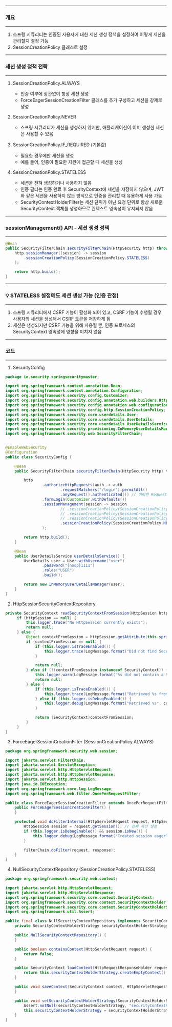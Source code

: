 -----
### 개요
-----
1. 스프링 시큐리티는 인증된 사용자에 대한 세션 생성 정책을 설정하여 어떻게 세션을 관리할지 결정 가능
2. SessionCreationPolicy 클래스로 설정

-----
### 세션 생성 정책 전략
-----
1. SessionCreationPolicy.ALWAYS
   - 인증 여부에 상관없이 항상 세션 생성
   - ForceEagerSessionCreationFilter 클래스를 추가 구성하고 세션을 강제로 생성

2. SessionCreationPolicy.NEVER
   - 스프링 시큐리티가 세션을 생성하지 않지만, 애플리케이션이 이미 생성한 세션은 사용할 수 있음

3. SessionCreationPolicy.IF_REQUIRED (기본값)
   - 필요한 경우에만 세션을 생성
   - 예를 들어, 인증이 필요한 자원에 접근할 때 세션을 생성

4. SessionCreationPolicy.STATELESS
   - 세션을 전혀 생성하거나 사용하지 않음
   - 인증 필터는 인증 완료 후 SecurityContext에 세션을 저장하지 않으며, JWT와 같은 세션을 사용하지 않는 방식으로 인증을 관리할 때 유용하게 사용 가능
   - SecurityContextHolderFilter는 세션 단위가 아닌 요청 단위로 항상 새로운 SecurityContext 객체를 생성하므로 컨텍스트 영속성이 유지되지 않음

-----
### sessionManagement() API - 세션 생성 정책
-----
```java
@Bean
public SecurityFilterChain securityFilterChain(HttpSecurity http) throws Exception {
    http.sessionManager((session) -> session
        .sessionCreationPolicy(SessionCreationPolicy.STATELESS)
    );

    return http.build();
}
```

-----
### 💡 STATELESS 설정에도 세션 생성 가능 (인증 관점)
-----
1. 스프링 시큐리티에서 CSRF 기능이 활성화 되어 있고, CSRF 기능이 수행될 경우 사용자의 세션을 생성해서 CSRF 토큰을 저장하게 됨
2. 세션은 생성되지만 CSRF 기능을 위해 사용될 뿐, 인증 프로세스의 SecurityContext 영속성에 영향을 미치지 않음

-----
### 코드
-----
1. SecurityConfig
```java
package io.security.springsecuritymaster;

import org.springframework.context.annotation.Bean;
import org.springframework.context.annotation.Configuration;
import org.springframework.security.config.Customizer;
import org.springframework.security.config.annotation.web.builders.HttpSecurity;
import org.springframework.security.config.annotation.web.configuration.EnableWebSecurity;
import org.springframework.security.config.http.SessionCreationPolicy;
import org.springframework.security.core.userdetails.User;
import org.springframework.security.core.userdetails.UserDetails;
import org.springframework.security.core.userdetails.UserDetailsService;
import org.springframework.security.provisioning.InMemoryUserDetailsManager;
import org.springframework.security.web.SecurityFilterChain;


@EnableWebSecurity
@Configuration
public class SecurityConfig {

    @Bean
    public SecurityFilterChain securityFilterChain(HttpSecurity http) throws Exception {

        http
                .authorizeHttpRequests(auth -> auth
                        .requestMatchers("/login").permitAll()
                        .anyRequest().authenticated()) // 어떠한 Request에 대해서 인증을 받아 인가 실시
                .formLogin(Customizer.withDefaults())
                .sessionManagement(session -> session
                        // .sessionCreationPolicy(SessionCreationPolicy.IF_REQUIRED)
                        // .sessionCreationPolicy(SessionCreationPolicy.ALWAYS)
                        // .sessionCreationPolicy(SessionCreationPolicy.STATELESS)
                        .sessionCreationPolicy(SessionCreationPolicy.NEVER)
                );

        return http.build();
    }

    @Bean
    public UserDetailsService userDetailsService() {
        UserDetails user = User.withUsername("user")
                .password("{noop}1111")
                .roles("USER")
                .build();

        return new InMemoryUserDetailsManager(user);
    }
}
```

2. HttpSessionSecurityContextRepository
```java
private SecurityContext readSecurityContextFromSession(HttpSession httpSession) {
     if (httpSession == null) {
         this.logger.trace("No HttpSession currently exists");
         return null;
     } else {
         Object contextFromSession = httpSession.getAttribute(this.springSecurityContextKey);
         if (contextFromSession == null) {
             if (this.logger.isTraceEnabled()) {
                 this.logger.trace(LogMessage.format("Did not find SecurityContext in HttpSession %s using the SPRING_SECURITY_CONTEXT session attribute", httpSession.getId()));
             }

             return null;
         } else if (!(contextFromSession instanceof SecurityContext)) {
             this.logger.warn(LogMessage.format("%s did not contain a SecurityContext but contained: '%s'; are you improperly modifying the HttpSession directly (you should always use SecurityContextHolder) or using the HttpSession attribute reserved for this class?", this.springSecurityContextKey, contextFromSession));
             return null;
         } else {
             if (this.logger.isTraceEnabled()) {
                 this.logger.trace(LogMessage.format("Retrieved %s from %s", contextFromSession, this.springSecurityContextKey));
             } else if (this.logger.isDebugEnabled()) {
                 this.logger.debug(LogMessage.format("Retrieved %s", contextFromSession));
             }

             return (SecurityContext)contextFromSession;
         }
     }
}
```

3. ForceEagerSessionCreationFilter (SessionCreationPolicy.ALWAYS)
```java
package org.springframework.security.web.session;

import jakarta.servlet.FilterChain;
import jakarta.servlet.ServletException;
import jakarta.servlet.http.HttpServletRequest;
import jakarta.servlet.http.HttpServletResponse;
import jakarta.servlet.http.HttpSession;
import java.io.IOException;
import org.springframework.core.log.LogMessage;
import org.springframework.web.filter.OncePerRequestFilter;

public class ForceEagerSessionCreationFilter extends OncePerRequestFilter {
    public ForceEagerSessionCreationFilter() {
    }

    protected void doFilterInternal(HttpServletRequest request, HttpServletResponse response, FilterChain filterChain) throws ServletException, IOException {
        HttpSession session = request.getSession(); // 강재 세션 생성
        if (this.logger.isDebugEnabled() && session.isNew()) {
            this.logger.debug(LogMessage.format("Created session eagerly", new Object[0]));
        }

        filterChain.doFilter(request, response);
    }
}
```

4. NullSecurityContextRepository (SessionCreationPolicy.STATELESS)
```java
package org.springframework.security.web.context;

import jakarta.servlet.http.HttpServletRequest;
import jakarta.servlet.http.HttpServletResponse;
import org.springframework.security.core.context.SecurityContext;
import org.springframework.security.core.context.SecurityContextHolder;
import org.springframework.security.core.context.SecurityContextHolderStrategy;
import org.springframework.util.Assert;

public final class NullSecurityContextRepository implements SecurityContextRepository {
    private SecurityContextHolderStrategy securityContextHolderStrategy = SecurityContextHolder.getContextHolderStrategy();

    public NullSecurityContextRepository() {
    }

    public boolean containsContext(HttpServletRequest request) {
        return false;
    }

    public SecurityContext loadContext(HttpRequestResponseHolder requestResponseHolder) {
        return this.securityContextHolderStrategy.createEmptyContext();
    }

    public void saveContext(SecurityContext context, HttpServletRequest request, HttpServletResponse response) {
    }

    public void setSecurityContextHolderStrategy(SecurityContextHolderStrategy securityContextHolderStrategy) {
        Assert.notNull(securityContextHolderStrategy, "securityContextHolderStrategy cannot be null");
        this.securityContextHolderStrategy = securityContextHolderStrategy;
    }
}
```
